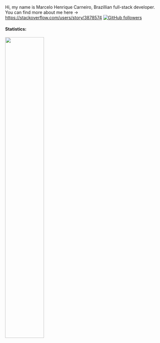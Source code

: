 Hi, my name is Marcelo Henrique Carneiro, Brazillian full-stack developer. You can find more about me here -> https://stackoverflow.com/users/story/3878574
[![GitHub followers](https://img.shields.io/github/followers/sentoxaio.svg?style=social&label=Follow)](https://github.com/marceloch2)

#### Statistics: 
<img src="https://github-readme-stats.vercel.app/api?username=marceloch2&count_private=true&show_icons=true&theme=dark&hide=issues" width="50%" height="50%" />

